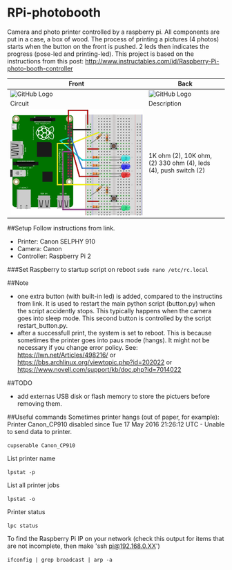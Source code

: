 # RPi-photobooth
Camera and photo printer controlled by a raspberry pi. All components are put in a case, a box of wood. The process of printing a pictures (4 photos) starts when the button on the front is pushed. 2 leds then indicates the progress (pose-led and printing-led). This project is based on the instructions from this post: http://www.instructables.com/id/Raspberry-Pi-photo-booth-controller



Front | Back
------------ | -------------
![GitHub Logo](/photobooth_front.png) | ![GitHub Logo](/photobooth_back.jpg)
Circuit | Description
![GitHub Logo](/circuit.png) | 1K ohm (2), 10K ohm, (2) 330 ohm (4), leds (4), push switch (2)

##Setup
Follow instructions from link. 
- Printer: Canon SELPHY 910
- Camera: Canon
- Controller: Raspberry Pi 2

###Set Raspberry to startup script on reboot
`sudo nano /etc/rc.local`

##Note
- one extra button (with built-in led) is added, compared to the instructins from link. It is used to restart the main python script (button.py) when the script accidently stops. This typically happens when the camera goes into sleep mode. This second button is controlled by the script restart_button.py. 
- after a successfull print, the system is set to reboot. This is because sometimes the printer goes into paus mode (hangs). It might not be necessary if you change error policy. See: https://lwn.net/Articles/498216/  or  https://bbs.archlinux.org/viewtopic.php?id=202022  or   https://www.novell.com/support/kb/doc.php?id=7014022

##TODO
- add externas USB disk or flash memory to store the pictuers before removing them.


##Useful commands
Sometimes printer hangs (out of paper, for example): Printer Canon_CP910 disabled since Tue 17 May 2016 21:26:12 UTC -
	Unable to send data to printer.

`cupsenable Canon_CP910`

List printer name

`lpstat -p`

List all printer jobs

`lpstat -o`

Printer status

`lpc status`

To find the Raspberry Pi IP on your network (check this output for items that are not incomplete, then make 'ssh pi@192.168.0.XX')

`ifconfig | grep broadcast | arp -a`
